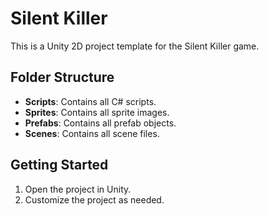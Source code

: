 # Silent Killer

This is a Unity 2D project template for the Silent Killer game.

## Folder Structure
- **Scripts**: Contains all C# scripts.
- **Sprites**: Contains all sprite images.
- **Prefabs**: Contains all prefab objects.
- **Scenes**: Contains all scene files.

## Getting Started
1. Open the project in Unity.
2. Customize the project as needed.
